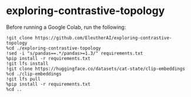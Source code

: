 # exploring-contrastive-topology

Before running a Google Colab, run the following:

```
!git clone https://github.com/EleutherAI/exploring-contrastive-topology
%cd ./exploring-contrastive-topology
!sed -i "s/pandas==.*/pandas>=1.3/" requirements.txt
%pip install -r requirements.txt
!git lfs install
!git clone https://huggingface.co/datasets/cat-state/clip-embeddings
%cd ./clip-embeddings
!git lfs pull
%pip install -r requirements.txt
%cd ..
```
